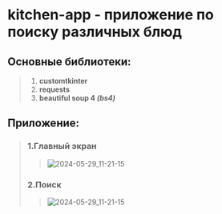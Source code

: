 # kitchen-app - приложение по поиску различных блюд
## Основные библиотеки:
> 1. **customtkinter**
> 2. **requests**
> 3. **beautiful soup 4 *(bs4)***
## Приложение:
> ### 1.Главный экран
>> ![2024-05-29_11-21-15](https://github.com/mokinprokin/kitchen-app/assets/106832520/a02141d2-44f2-4b83-b597-8ed667b12cc5)
> ### 2.Поиск
>> ![2024-05-29_11-21-15](https://github.com/mokinprokin/kitchen-app/assets/106832520/ab1ecd33-0a9c-48c4-a8a0-cd073a0626a8)
